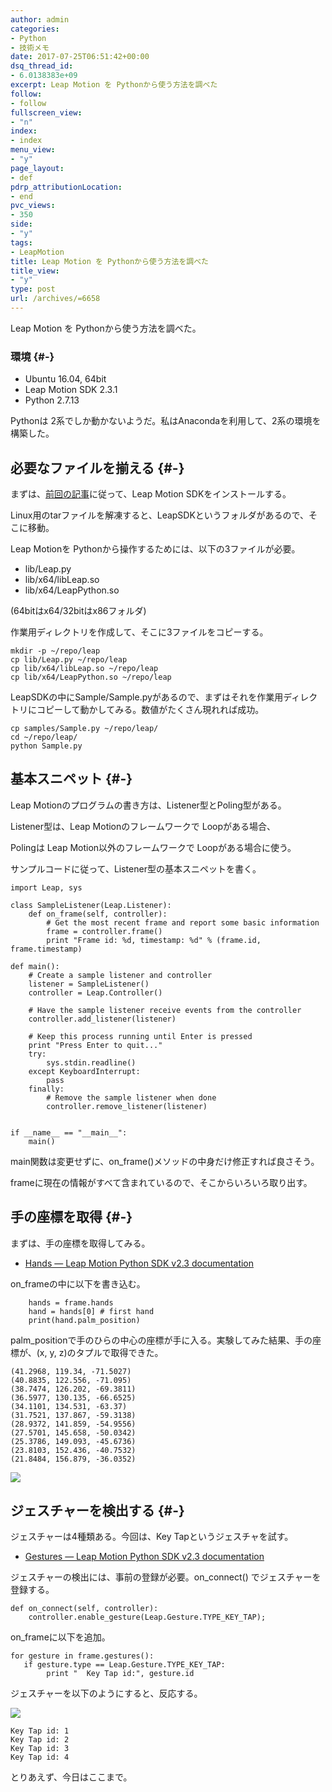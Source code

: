 ```yaml
---
author: admin
categories:
- Python
- 技術メモ
date: 2017-07-25T06:51:42+00:00
dsq_thread_id:
- 6.0138383e+09
excerpt: Leap Motion を Pythonから使う方法を調べた
follow:
- follow
fullscreen_view:
- "n"
index:
- index
menu_view:
- "y"
page_layout:
- def
pdrp_attributionLocation:
- end
pvc_views:
- 350
side:
- "y"
tags:
- LeapMotion
title: Leap Motion を Pythonから使う方法を調べた
title_view:
- "y"
type: post
url: /archives/=6658
---
```


Leap Motion を Pythonから使う方法を調べた。

### 環境 {#-}

  * Ubuntu 16.04, 64bit
  * Leap Motion SDK 2.3.1
  * Python 2.7.13

Pythonは 2系でしか動かないようだ。私はAnacondaを利用して、2系の環境を構築した。

## 必要なファイルを揃える {#-}

まずは、[前回の記事][1]に従って、Leap Motion SDKをインストールする。

Linux用のtarファイルを解凍すると、LeapSDKというフォルダがあるので、そこに移動。

Leap Motionを Pythonから操作するためには、以下の3ファイルが必要。

  * lib/Leap.py
  * lib/x64/libLeap.so
  * lib/x64/LeapPython.so

(64bitはx64/32bitはx86フォルダ)

作業用ディレクトリを作成して、そこに3ファイルをコピーする。

<pre><code class="lang-bash">mkdir -p ~/repo/leap
cp lib/Leap.py ~/repo/leap
cp lib/x64/libLeap.so ~/repo/leap
cp lib/x64/LeapPython.so ~/repo/leap
</code></pre>

LeapSDKの中にSample/Sample.pyがあるので、まずはそれを作業用ディレクトリにコピーして動かしてみる。数値がたくさん現れれば成功。

<pre><code class="lang-bash">cp samples/Sample.py ~/repo/leap/
cd ~/repo/leap/
python Sample.py
</code></pre>

## 基本スニペット {#-}

Leap Motionのプログラムの書き方は、Listener型とPoling型がある。

Listener型は、Leap Motionのフレームワークで Loopがある場合、
  
Polingは Leap Motion以外のフレームワークで Loopがある場合に使う。

サンプルコードに従って、Listener型の基本スニペットを書く。

<pre><code class="lang-python">import Leap, sys

class SampleListener(Leap.Listener):
    def on_frame(self, controller):
        # Get the most recent frame and report some basic information
        frame = controller.frame()
        print "Frame id: %d, timestamp: %d" % (frame.id, frame.timestamp)

def main():
    # Create a sample listener and controller
    listener = SampleListener()
    controller = Leap.Controller()

    # Have the sample listener receive events from the controller
    controller.add_listener(listener)

    # Keep this process running until Enter is pressed
    print "Press Enter to quit..."
    try:
        sys.stdin.readline()
    except KeyboardInterrupt:
        pass
    finally:
        # Remove the sample listener when done
        controller.remove_listener(listener)


if __name__ == "__main__":
    main()
</code></pre>

main関数は変更せずに、on_frame()メソッドの中身だけ修正すれば良さそう。

frameに現在の情報がすべて含まれているので、そこからいろいろ取り出す。

## 手の座標を取得 {#-}

まずは、手の座標を取得してみる。

  * [Hands — Leap Motion Python SDK v2.3 documentation][2]

on_frameの中に以下を書き込む。

<pre><code class="lang-python">    hands = frame.hands
    hand = hands[0] # first hand
    print(hand.palm_position)
</code></pre>

palm_positionで手のひらの中心の座標が手に入る。実験してみた結果、手の座標が、(x, y, z)のタプルで取得できた。

    (41.2968, 119.34, -71.5027)
    (40.8835, 122.556, -71.095)
    (38.7474, 126.202, -69.3811)
    (36.5977, 130.135, -66.6525)
    (34.1101, 134.531, -63.37)
    (31.7521, 137.867, -59.3138)
    (28.9372, 141.859, -54.9556)
    (27.5701, 145.658, -50.0342)
    (25.3786, 149.093, -45.6736)
    (23.8103, 152.436, -40.7532)
    (21.8484, 156.879, -36.0352)
    

![][3]

## ジェスチャーを検出する {#-}

ジェスチャーは4種類ある。今回は、Key Tapというジェスチャを試す。

  * [Gestures — Leap Motion Python SDK v2.3 documentation][4]

ジェスチャーの検出には、事前の登録が必要。on_connect() でジェスチャーを登録する。

<pre><code class="lang-python">def on_connect(self, controller):
    controller.enable_gesture(Leap.Gesture.TYPE_KEY_TAP);
</code></pre>

on_frameに以下を追加。

<pre><code class="lang-python">for gesture in frame.gestures():
   if gesture.type == Leap.Gesture.TYPE_KEY_TAP:
        print "  Key Tap id:", gesture.id
</code></pre>

ジェスチャーを以下のようにすると、反応する。

![][5]

    Key Tap id: 1
    Key Tap id: 2
    Key Tap id: 3
    Key Tap id: 4
    

とりあえず、今日はここまで。

 [1]: http://futurismo.biz/archives/6655
 [2]: https://developer.leapmotion.com/documentation/v2/python/devguide/Leap_Hand.html
 [3]: https://di4564baj7skl.cloudfront.net/documentation/v2/images/Leap_Axes.png
 [4]: https://developer.leapmotion.com/documentation/v2/python/devguide/Leap_Gestures.html#id13
 [5]: https://di4564baj7skl.cloudfront.net/documentation/v2/images/Leap_Gesture_Tap.png